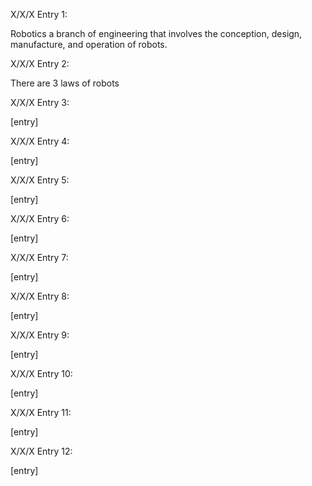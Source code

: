 X/X/X Entry 1:

Robotics a branch of engineering that involves the conception, design, manufacture, and operation of robots.


X/X/X Entry 2:

There are 3 laws of robots


X/X/X Entry 3:

[entry]


X/X/X Entry 4:

[entry]


X/X/X Entry 5:

[entry]


X/X/X Entry 6:

[entry]


X/X/X Entry 7:

[entry]


X/X/X Entry 8:

[entry]


X/X/X Entry 9:

[entry]


X/X/X Entry 10:

[entry]


X/X/X Entry 11:

[entry]


X/X/X Entry 12:

[entry]
